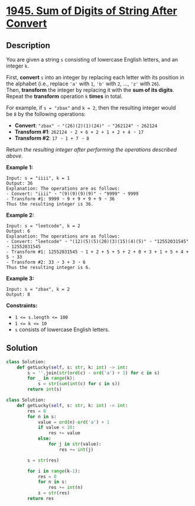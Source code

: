 # [1945. Sum of Digits of String After Convert](https://leetcode.com/problems/sum-of-digits-of-string-after-convert/description/?envType=daily-question&envId=2024-09-03)

## Description

You are given a string `s` consisting of lowercase English letters, and an integer `k`.

First, **convert** `s` into an integer by replacing each letter with its position in the alphabet (i.e., replace `'a'` with `1`, `'b'` with `2`, ..., `'z'` with `26`). Then, **transform** the integer by replacing it with the **sum of its digits**. Repeat the **transform** operation `k` **times** in total.

For example, if `s = "zbax"` and `k = 2`, then the resulting integer would be `8` by the following operations:

- **Convert**: `"zbax" ➝ "(26)(2)(1)(24)" ➝ "262124" ➝ 262124`
- **Transform #1**: `262124 ➝ 2 + 6 + 2 + 1 + 2 + 4 ➝ 17`
- **Transform #2**: `17 ➝ 1 + 7 ➝ 8`

Return *the resulting integer after performing the operations described above*.

**Example 1:**

```
Input: s = "iiii", k = 1
Output: 36
Explanation: The operations are as follows:
- Convert: "iiii" ➝ "(9)(9)(9)(9)" ➝ "9999" ➝ 9999
- Transform #1: 9999 ➝ 9 + 9 + 9 + 9 ➝ 36
Thus the resulting integer is 36.

```

**Example 2:**

```
Input: s = "leetcode", k = 2
Output: 6
Explanation: The operations are as follows:
- Convert: "leetcode" ➝ "(12)(5)(5)(20)(3)(15)(4)(5)" ➝ "12552031545" ➝ 12552031545
- Transform #1: 12552031545 ➝ 1 + 2 + 5 + 5 + 2 + 0 + 3 + 1 + 5 + 4 + 5 ➝ 33
- Transform #2: 33 ➝ 3 + 3 ➝ 6
Thus the resulting integer is 6.

```

**Example 3:**

```
Input: s = "zbax", k = 2
Output: 8

```

**Constraints:**

- `1 <= s.length <= 100`
- `1 <= k <= 10`
- `s` consists of lowercase English letters.

## Solution

```python
class Solution:
    def getLucky(self, s: str, k: int) -> int:
        s = ''.join(str(ord(c) - ord('a') + 1) for c in s)
        for _ in range(k):
            s = str(sum(int(c) for c in s))
        return int(s)
```

```python
class Solution:
    def getLucky(self, s: str, k: int) -> int:
        res = 0        
        for n in s:
            value = ord(n)-ord('a') + 1
            if value < 10:
                res += value
            else:
                for j in str(value):
                    res += int(j)

        s = str(res)

        for i in range(k-1):
            res = 0
            for n in s:
                res += int(n)
            s = str(res)
        return res
```